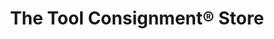 ---
title: "The Tool Consignment® Store"
url: /swansea/the-tool-consignment-r-store/
shop: hairdresser
---